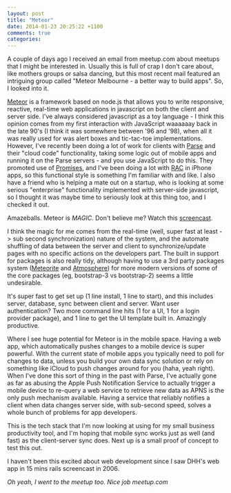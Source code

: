 ```yaml
---
layout: post
title: "Meteor"
date: 2014-01-23 20:25:22 +1100
comments: true
categories: 
---
```

A couple of days ago I received an email from meetup.com about meetups that I might be interested in. Usually this is full of crap I don't care about, like mothers groups or salsa dancing, but this most recent mail featured an intriguing group called "Meteor Melbourne - a better way to build apps". So, I looked into it.

[Meteor](http://meteor.com) is a framework based on node.js that allows you to write responsive, reactive, real-time web applications in javascript on both the client and server side. I've always considered javascript as a toy language - I think this opinion comes from my first interaction with JavaScript waaaaaay back in the late 90's (I think it was somewhere between '96 and '98), when all it was really used for was alert boxes and tic-tac-toe implementations. However, I've recently been doing a lot of work for clients with [Parse](http://parse.com) and their "cloud code" functionality, taking some logic out of mobile apps and running it on the Parse servers - and you use JavaScript to do this. They promoted use of [Promises](https://www.parse.com/docs/js_guide#promises), and I've been doing a lot with [RAC](https://github.com/ReactiveCocoa/ReactiveCocoa) in iPhone apps, so this functional style is something I'm familiar with and like. I also have a friend who is helping a mate out on a startup, who is looking at some serious "enterprise" functionality implemented with server-side javascript, so I thought it was maybe time to seriously look at this thing too, and I checked it out.

Amazeballs. Meteor is _MAGIC_. Don't believe me? Watch this [screencast](https://www.meteor.com/screencast).

I think the magic for me comes from the real-time (well, super fast at least -> sub second synchronization) nature of the system, and the automate shuffling of data between the server and client to synchronize/update pages with no specific actions on the developers part. The built in support for packages is also really tidy, although having to use a 3rd party packages system ([Meteorite](http://oortcloud.github.io/meteorite/) and [Atmosphere](https://atmosphere.meteor.com)) for more modern versions of some of the core packages (eg, bootstrap-3 vs bootstrap-2) seems a little undesirable.

It's super fast to get set up (1 line install, 1 line to start), and this includes server, database, sync between client and server. Want user authentication? Two more command line hits (1 for a UI, 1 for a login provider package), and 1 line to get the UI template built in. Amazingly productive.

Where I see huge potential for Meteor is in the mobile space. Having a web app, which automatically pushes changes to a mobile device is super powerful. With the current state of mobile apps you typically need to poll for changes to data, unless you build your own data sync solution or rely on something like iCloud to push changes around for you (haha, yeah right). When I've done this sort of thing in the past with Parse, I've actually gone as far as abusing the Apple Push Notification Service to actually trigger a mobile device to re-query a web service to retrieve new data as APNS is the only push mechanism available. Having a service that reliably notifies a client when data changes server side, with sub-second speed, solves a whole bunch of problems for app developers.

This is the tech stack that I'm now looking at using for my small business productivity tool, and I'm hoping that mobile sync works just as well (and fast) as the client-server sync does. Next up is a small proof of concept to test this out.

I haven't been this excited about web development since I saw DHH's web app in 15 mins rails screencast in 2006.

*Oh yeah, I went to the meetup too. Nice job meetup.com*